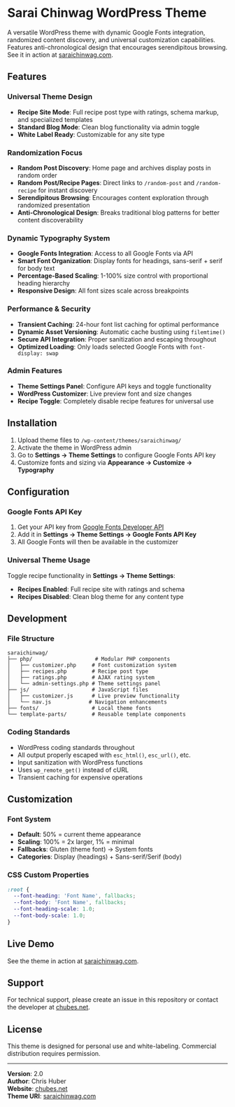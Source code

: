 # Sarai Chinwag WordPress Theme

A versatile WordPress theme with dynamic Google Fonts integration, randomized content discovery, and universal customization capabilities. Features anti-chronological design that encourages serendipitous browsing. See it in action at [saraichinwag.com](https://saraichinwag.com).

## Features

### Universal Theme Design
- **Recipe Site Mode**: Full recipe post type with ratings, schema markup, and specialized templates
- **Standard Blog Mode**: Clean blog functionality via admin toggle  
- **White Label Ready**: Customizable for any site type

### Randomization Focus
- **Random Post Discovery**: Home page and archives display posts in random order
- **Random Post/Recipe Pages**: Direct links to `/random-post` and `/random-recipe` for instant discovery
- **Serendipitous Browsing**: Encourages content exploration through randomized presentation
- **Anti-Chronological Design**: Breaks traditional blog patterns for better content discoverability

### Dynamic Typography System
- **Google Fonts Integration**: Access to all Google Fonts via API
- **Smart Font Organization**: Display fonts for headings, sans-serif + serif for body text
- **Percentage-Based Scaling**: 1-100% size control with proportional heading hierarchy
- **Responsive Design**: All font sizes scale across breakpoints

### Performance & Security
- **Transient Caching**: 24-hour font list caching for optimal performance
- **Dynamic Asset Versioning**: Automatic cache busting using `filemtime()`
- **Secure API Integration**: Proper sanitization and escaping throughout
- **Optimized Loading**: Only loads selected Google Fonts with `font-display: swap`

### Admin Features
- **Theme Settings Panel**: Configure API keys and toggle functionality
- **WordPress Customizer**: Live preview font and size changes
- **Recipe Toggle**: Completely disable recipe features for universal use

## Installation

1. Upload theme files to `/wp-content/themes/saraichinwag/`
2. Activate the theme in WordPress admin
3. Go to **Settings → Theme Settings** to configure Google Fonts API key
4. Customize fonts and sizing via **Appearance → Customize → Typography**

## Configuration

### Google Fonts API Key
1. Get your API key from [Google Fonts Developer API](https://developers.google.com/fonts/docs/developer_api)
2. Add it in **Settings → Theme Settings → Google Fonts API Key**
3. All Google Fonts will then be available in the customizer

### Universal Theme Usage
Toggle recipe functionality in **Settings → Theme Settings**:
- **Recipes Enabled**: Full recipe site with ratings and schema
- **Recipes Disabled**: Clean blog theme for any content type

## Development

### File Structure
```
saraichinwag/
├── php/                    # Modular PHP components
│   ├── customizer.php     # Font customization system
│   ├── recipes.php        # Recipe post type
│   ├── ratings.php        # AJAX rating system
│   └── admin-settings.php # Theme settings panel
├── js/                    # JavaScript files
│   ├── customizer.js      # Live preview functionality
│   └── nav.js            # Navigation enhancements
├── fonts/                 # Local theme fonts
└── template-parts/        # Reusable template components
```

### Coding Standards
- WordPress coding standards throughout
- All output properly escaped with `esc_html()`, `esc_url()`, etc.
- Input sanitization with WordPress functions
- Uses `wp_remote_get()` instead of cURL
- Transient caching for expensive operations

## Customization

### Font System
- **Default**: 50% = current theme appearance
- **Scaling**: 100% = 2x larger, 1% = minimal
- **Fallbacks**: Gluten (theme font) → System fonts
- **Categories**: Display (headings) + Sans-serif/Serif (body)

### CSS Custom Properties
```css
:root {
  --font-heading: 'Font Name', fallbacks;
  --font-body: 'Font Name', fallbacks;
  --font-heading-scale: 1.0;
  --font-body-scale: 1.0;
}
```

## Live Demo

See the theme in action at [saraichinwag.com](https://saraichinwag.com).

## Support

For technical support, please create an issue in this repository or contact the developer at [chubes.net](https://chubes.net).

## License

This theme is designed for personal use and white-labeling. Commercial distribution requires permission.

---

**Version**: 2.0  
**Author**: Chris Huber  
**Website**: [chubes.net](https://chubes.net)  
**Theme URI**: [saraichinwag.com](https://saraichinwag.com)
